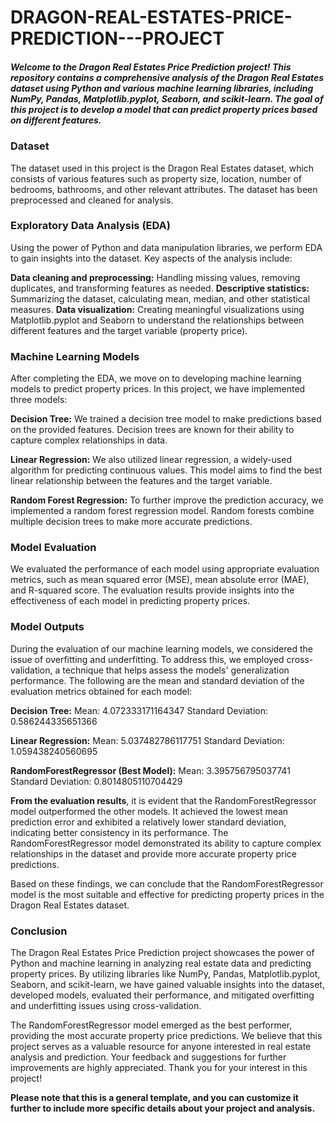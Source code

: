# DRAGON-REAL-ESTATES-PRICE-PREDICTION---PROJECT

##### Welcome to the Dragon Real Estates Price Prediction project! This repository contains a comprehensive analysis of the Dragon Real Estates dataset using Python and various machine learning libraries, including NumPy, Pandas, Matplotlib.pyplot, Seaborn, and scikit-learn. The goal of this project is to develop a model that can predict property prices based on different features.

### Dataset
The dataset used in this project is the Dragon Real Estates dataset, which consists of various features such as property size, location, number of bedrooms, bathrooms, and other relevant attributes. The dataset has been preprocessed and cleaned for analysis.

### Exploratory Data Analysis (EDA)
Using the power of Python and data manipulation libraries, we perform EDA to gain insights into the dataset. Key aspects of the analysis include:

 **Data cleaning and preprocessing:** Handling missing values, removing duplicates, and transforming features as needed.
 **Descriptive statistics:** Summarizing the dataset, calculating mean, median, and other statistical measures.
 **Data visualization:** Creating meaningful visualizations using Matplotlib.pyplot and Seaborn to understand the relationships between different features and the target variable (property price).
### Machine Learning Models
After completing the EDA, we move on to developing machine learning models to predict property prices. In this project, we have implemented three models:

**Decision Tree:** We trained a decision tree model to make predictions based on the provided features. Decision trees are known for their ability to capture complex relationships in data.

**Linear Regression:** We also utilized linear regression, a widely-used algorithm for predicting continuous values. This model aims to find the best linear relationship between the features and the target variable.

**Random Forest Regression:** To further improve the prediction accuracy, we implemented a random forest regression model. Random forests combine multiple decision trees to make more accurate predictions.

### Model Evaluation
We evaluated the performance of each model using appropriate evaluation metrics, such as mean squared error (MSE), mean absolute error (MAE), and R-squared score. The evaluation results provide insights into the effectiveness of each model in predicting property prices.

### Model Outputs
During the evaluation of our machine learning models, we considered the issue of overfitting and underfitting. To address this, we employed cross-validation, a technique that helps assess the models' generalization performance. The following are the mean and standard deviation of the evaluation metrics obtained for each model:

**Decision Tree:**
Mean: 4.072333171164347
Standard Deviation: 0.586244335651366

**Linear Regression:**
Mean: 5.037482786117751
Standard Deviation: 1.059438240560695

**RandomForestRegressor (Best Model):**
Mean: 3.395756795037741
Standard Deviation: 0.8014805110704429

**From the evaluation results**, it is evident that the RandomForestRegressor model outperformed the other models. It achieved the lowest mean prediction error and exhibited a relatively lower standard deviation, indicating better consistency in its performance. The RandomForestRegressor model demonstrated its ability to capture complex relationships in the dataset and provide more accurate property price predictions.

Based on these findings, we can conclude that the RandomForestRegressor model is the most suitable and effective for predicting property prices in the Dragon Real Estates dataset.

### Conclusion
The Dragon Real Estates Price Prediction project showcases the power of Python and machine learning in analyzing real estate data and predicting property prices. By utilizing libraries like NumPy, Pandas, Matplotlib.pyplot, Seaborn, and scikit-learn, we have gained valuable insights into the dataset, developed models, evaluated their performance, and mitigated overfitting and underfitting issues using cross-validation.

The RandomForestRegressor model emerged as the best performer, providing the most accurate property price predictions. We believe that this project serves as a valuable resource for anyone interested in real estate analysis and prediction. Your feedback and suggestions for further improvements are highly appreciated. Thank you for your interest in this project!

**Please note that this is a general template, and you can customize it further to include more specific details about your project and analysis.**
